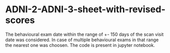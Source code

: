 # ADNI-2-ADNI-3-sheet-with-revised-scores
The behavioural exam date within the range of +- 150 days of the scan visit date was considered. In case of multiple behavioural exams in that range the nearest one was choosen. The code is present in jupyter notebook.
